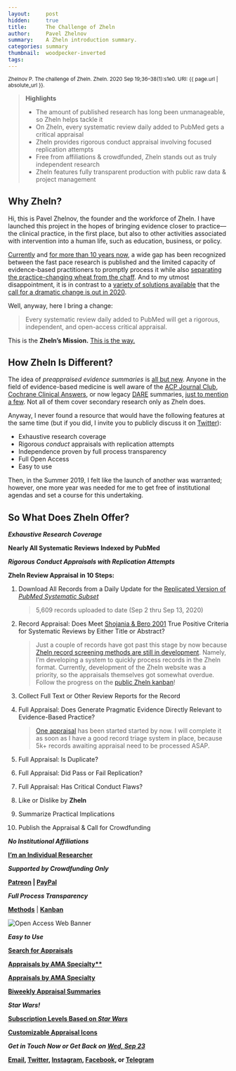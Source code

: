 ```yaml
---
layout:     post
hidden:     true
title:      The Challenge of Zheln
author:     Pavel Zhelnov
summary:    A Zheln introduction summary.
categories: summary
thumbnail:  woodpecker-inverted
tags:
---
```


<small>Zhelnov P. The challenge of Zheln. Zheln. 2020 Sep 19;36–38(1):s1e0. URI: {{ page.url | absolute_url }}.</small>

> **Highlights**
>
> * The amount of published research has long been unmanageable, so Zheln helps tackle it
> * On Zheln, every systematic review daily added to PubMed gets a critical appraisal
> * Zheln provides rigorous conduct appraisal involving focused replication attempts
> * Free from affiliations & crowdfunded, Zheln stands out as truly independent research
> * Zheln features fully transparent production with public raw data & project management

## Why Zheln?

Hi, this is Pavel Zhelnov, the founder and the workforce of Zheln. I have launched this project in the hopes of bringing evidence closer to practice—the clinical practice, in the first place, but also to other activities associated with intervention into a human life, such as education, business, or policy.

[Currently][Papes2020e13301] and [for more than 10 years now][Bastian2010e1000326], a wide gap has been recognized between the fast pace research is published and the limited capacity of evidence-based practitioners to promptly process it while also [separating the practice-changing wheat from the chaff][Contou202070]. And to my utmost disappointment, it is in contrast to a [variety of solutions available][Bougioukas2020e12318] that the [call for a dramatic change is out in 2020][Boutron2020135142].

Well, anyway, here I bring a change:

> Every systematic review daily added to PubMed will get a rigorous, independent, and open-access critical appraisal.

This is the **Zheln’s Mission.** [This is the way.](https://www.youtube.com/watch?v=eW7Twd85m2g) <i class="fab fa-mandalorian"></i>

## How Zheln Is Different?

The idea of _preappraised evidence summaries_ is [all but new][Haynes2006162164]. Anyone in the field of evidence-based medicine is well aware of the [ACP Journal Club](https://www.acpjournals.org/topic/category/journal-club), [Cochrane Clinical Answers](https://www.cochranelibrary.com/cca), or now legacy [DARE](https://www.crd.york.ac.uk/crdweb/ShowRecord.asp?ID=32004000332&ID=32004000332) summaries, [just to mention a few][Chandran2020147154]. Not all of them cover secondary research only as Zheln does.

Anyway, I never found a resource that would have the following features at the same time (but if you did, I invite you to publicly discuss it on [Twitter](https://twitter.com/drzhelnov)):

* Exhaustive research coverage
* Rigorous _conduct_ appraisals with replication attempts
* Independence proven by full process transparency
* Full Open Access
* Easy to use
  
Then, in the Summer 2019, I felt like the launch of another was warranted; however, one more year was needed for me to get free of institutional agendas and set a course for this undertaking.

## So What Does Zheln Offer?

_**Exhaustive Research Coverage**_

**Nearly All Systematic Reviews Indexed by PubMed**

_**Rigorous Conduct Appraisals with Replication Attempts**_

**Zheln Review Appraisal in 10 Steps:**

1. Download All Records from a Daily Update for the [Replicated Version of _PubMed Systematic Subset_](https://p1m.org/ssb)

   > 5,609 records uploaded to date (Sep 2 thru Sep 13, 2020)

2. Record Appraisal: Does Meet [Shojania & Bero 2001](https://www.researchgate.net/publication/11820967_Taking_Advantage_of_the_Explosion_of_Systematic_Reviews_An_Efficient_MEDLINE_Search_Strategy) True Positive Criteria for Systematic Reviews by Either Title or Abstract?

   > Just a couple of records have got past this stage by now because [Zheln record screening methods are still in development](https://github.com/drzhelnov/zheln.github.io/issues/7). Namely, I’m developing a system to quickly process records in the Zheln format. Currently, development of the Zheln website was a priority, so the appraisals themselves got somewhat overdue. Follow the progress on the [public Zheln kanban](https://github.com/drzhelnov/zheln.github.io/projects/1)!

3. Collect Full Text or Other Review Reports for the Record
4. Full Appraisal: Does Generate Pragmatic Evidence Directly Relevant to Evidence-Based Practice?

   > [One appraisal](https://github.com/drzhelnov/zheln.github.io/issues/3) has been started started by now. I will complete it as soon as I have a good record triage system in place, because 5k+ records awaiting appraisal need to be processed ASAP.

5. Full Appraisal: Is Duplicate?
6. Full Appraisal: Did Pass or Fail Replication?
7. Full Appraisal: Has Critical Conduct Flaws?
8. Like or Dislike by **Zheln**
9.  Summarize Practical Implications
10. Publish the Appraisal & Call for Crowdfunding

_**No Institutional Affiliations**_

<i class="fas fa-user-shield"></i> **[I’m an Individual Researcher](https://orcid.org/0000-0003-2767-5123)**

_**Supported by Crowdfunding Only**_

<i class="fab fa-patreon"></i> **[Patreon](https://patreon.com/zheln) | <i class="fab fa-cc-paypal"></i> [PayPal](https://paypal.me/pjelnov)**

_**Full Process Transparency**_

<i class="fab fa-github"></i> **[Methods](https://github.com/p1m-ortho/qs-global-ortho-search-queries/blob/global-sr-query/README.md)** | <i class="fas fa-tasks"></i> **[Kanban](https://github.com/drzhelnov/zheln.github.io/projects/)**

<img src="https://upload.wikimedia.org/wikipedia/commons/5/57/Oa_80x15_orange.png" alt="Open Access Web Banner">

_**Easy to Use**_

<i class="fa fa-search"></i> **[Search for Appraisals](https://zheln.com/search)**

<i class="fas fa-user-md"></i> **[Appraisals by AMA Specialty**](https://zheln.com)**

<i class="fas fa-user-md"></i> **[Appraisals by AMA Specialty](https://zheln.com)**

<i class="fa fa-home"></i> **[Biweekly Appraisal Summaries](https://zheln.com)**

_**Star Wars!**_

<i class="far fa-grin-alt"></i> **[Subscription Levels Based on _Star Wars_](https://patreon.com/zheln)**

<i class="fas fa-journal-whills"></i> **[Customizable Appraisal Icons](https://patreon.com/zheln)**

<i class="far fa-comments"></i> _**Get in Touch Now or Get Back on [Wed, Sep 23](https://github.com/drzhelnov/zheln.github.io/milestone/7)**_

**[Email](mailto:pavel@zheln.com), [Twitter](https://twitter.com/drzhelnov), [Instagram](https://instagram.com/igzheln), [Facebook](https://facebook.com/drzhelnov), or [Telegram](https://t.me/drzhelnov)**

[Papes2020e13301]: https://doi.org/10.1111/eci.13301 "Papes D, Jeroncic A, Ozimec E. Redundancy and methodological issues in articles on COVID-19. Eur J Clin Invest. 2020 Jun 7:e13301. doi: 10.1111/eci.13301. Epub ahead of print. PMID: 32506512; PMCID: PMC7300618."

[Bastian2010e1000326]: https://doi.org/10.1371/journal.pmed.1000326 "Bastian H, Glasziou P, Chalmers I. Seventy-five trials and eleven systematic reviews a day: how will we ever keep up? PLoS Med. 2010 Sep 21;7(9):e1000326. doi: 10.1371/journal.pmed.1000326. PMID: 20877712; PMCID: PMC2943439."

[Contou202070]: https://doi.org/10.1186/s13613-020-00688-2 "Contou D, Thirion M, Pajot O, Plantefève G, Mentec H. Journal club in an ICU: rate and factors associated with practice-changing articles. Analysis of 1712 articles read over a 13-year period (2007-2019). Ann Intensive Care. 2020 Jun 1;10(1):70. doi: 10.1186/s13613-020-00688-2. PMID: 32488529; PMCID: PMC7266895."

[Bougioukas2020e12318]: https://doi.org/10.1111/hir.12318 "Bougioukas KI, Bouras EC, Avgerinos KI, Dardavessis T, Haidich AB. How to keep up to date with medical information using web-based resources: a systematised review and narrative synthesis. Health Info Libr J. 2020 Jul 21. doi: 10.1111/hir.12318. Epub ahead of print. PMID: 32691960."

[Boutron2020135142]: https://doi.org/10.1016/j.jclinepi.2020.01.024 "Boutron I, Créquit P, Williams H, Meerpohl J, Craig JC, Ravaud P. Future of evidence ecosystem series: 1. Introduction Evidence synthesis ecosystem needs dramatic change. J Clin Epidemiol. 2020 Jul;123:135-142. doi: 10.1016/j.jclinepi.2020.01.024. Epub 2020 Mar 4. PMID: 32145367."

[Haynes2006162164]: https://doi.org/10.1136/ebm.11.6.162-a "Haynes RB. Of studies, syntheses, synopses, summaries, and systems: the “5S” evolution of information services for evidence-based health care decisions. ACP J Club. 2006 Nov-Dec;145(3):A8. doi: 10.1136/ebm.11.6.162-a. PMID: 17080967."

[Chandran2020147154]: https://doi.org/10.7324/JAPS.2020.10717 "Chandran PV, Khan S, Pai KG, Khera K, Devi ES, Athira B, Thunga G. Evidence-based medicine databases: an overview. J Appl Pharm Sci. 2020 Jul;10(7):147-154. doi: 10.7324/JAPS.2020.10717."
